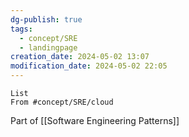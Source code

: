 ```yaml
---
dg-publish: true
tags:
  - concept/SRE
  - landingpage
creation_date: 2024-05-02 13:07
modification_date: 2024-05-02 22:05
---
```

```dataview
List
From #concept/SRE/cloud
```
Part of [[Software Engineering Patterns]]
